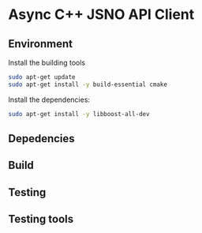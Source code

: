 # Async C++ JSNO API Client

## Environment

Install the building tools

```bash
sudo apt-get update
sudo apt-get install -y build-essential cmake
```

Install the dependencies:

```bash
sudo apt-get install -y libboost-all-dev
```


## Depedencies

## Build

## Testing

## Testing tools
